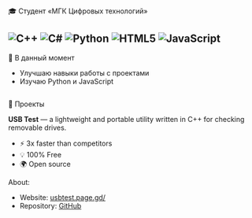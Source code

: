 🎓 Студент «МГК Цифровых технологий»
## ![C++](https://img.shields.io/badge/C++-00599C?style=for-the-badge&logo=c%2B%2B&logoColor=white)   ![C#](https://img.shields.io/badge/C%23-239120?style=for-the-badge&logo=c-sharp&logoColor=white)   ![Python](https://img.shields.io/badge/Python-3776AB?style=for-the-badge&logo=python&logoColor=white)    ![HTML5](https://img.shields.io/badge/HTML5-E34F26?style=for-the-badge&logo=html5&logoColor=white)   ![JavaScript](https://img.shields.io/badge/JavaScript-F7DF1E?style=for-the-badge&logo=javascript&logoColor=black) 

 📌 В данный момент
- Улучшаю навыки работы с проектами
- Изучаю Python и JavaScript
  
##

🔧 Проекты

**USB Test** — a lightweight and portable utility written in C++ for checking removable drives.
- ⚡ 3x faster than competitors
- 💡 100% Free  
- 🌍 Open source

About:
- Website: [usbtest.page.gd/](https://usbtest.page.gd)
- Repository: [GitHub](https://github.com/n-romanovich/usb-test)
